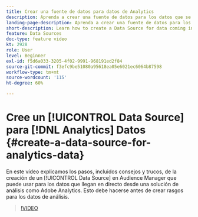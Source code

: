 ```yaml
---
title: Crear una fuente de datos para datos de Analytics
description: Aprenda a crear una fuente de datos para los datos que se activan desde una solución de análisis, como Adobe Analytics. Haga esto antes de crear características para los datos de análisis.
landing-page-description: Aprenda a crear una fuente de datos para los datos que se activan desde una solución de análisis, como Adobe Analytics. Haga esto antes de crear características para los datos de análisis.
short-description: Learn how to create a Data Source for data coming in live from an analytics solution like Adobe Analytics. Do this prior to creating traits for the analytics data.
feature: Data Sources
doc-type: feature video
kt: 2928
role: User
level: Beginner
exl-id: f5d6a033-3205-4f02-9991-968191ed2f84
source-git-commit: f3efc9be51080a95618ea05e6021ec6064b87598
workflow-type: tm+mt
source-wordcount: '115'
ht-degree: 60%

---
```


# Cree un [!UICONTROL Data Source] para [!DNL Analytics] Datos {#create-a-data-source-for-analytics-data}

En este vídeo explicamos los pasos, incluidos consejos y trucos, de la creación de un [!UICONTROL Data Source] en Audience Manager que puede usar para los datos que llegan en directo desde una solución de análisis como Adobe Analytics. Esto debe hacerse antes de crear rasgos para los datos de análisis.

>[!VIDEO](https://video.tv.adobe.com/v/27329/?quality=12)
